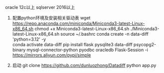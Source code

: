 oracle 12c以上 sqlserver 2016以上

1. 配置python环境及安装相关驱动表
wget https://repo.anaconda.com/miniconda/Miniconda3-latest-Linux-x86_64.sh
chmod +x Miniconda3-latest-Linux-x86_64.sh
./Miniconda3-latest-Linux-x86_64.sh
source ~/.bashrc
conda create -n data-diff 'python=3.12' -y     
conda activate data-diff
pip install flask pysqlite3 data-diff psycopg2-binary mysql-connector-python pyodbc oracledb Flask-Session -i https://mirrors.aliyun.com/pypi/simple


2. 启动
git clone https://github.com/dunluozhong/Datadiff
python app.py

